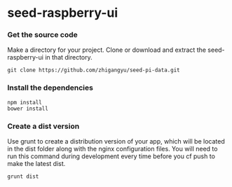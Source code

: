 # seed-raspberry-ui
### Get the source code
Make a directory for your project.  Clone or download and extract the seed-raspberry-ui in that directory.
```
git clone https://github.com/zhigangyu/seed-pi-data.git
```

### Install the dependencies
```
npm install
bower install
```

### Create a dist version
Use grunt to create a distribution version of your app, which will be located in the dist folder along with the nginx configuration files.  You will need to run this command during development every time before you cf push to make the latest dist.
```
grunt dist
```

